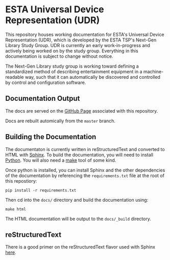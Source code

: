 # ESTA Universal Device Representation (UDR)

This repository houses working documentation for ESTA's Universal Device Representation (UDR),
which is developed by the ESTA TSP's Next-Gen Library Study Group. UDR is currently an early
work-in-progress and actively being worked on by the study group. Everything in this documentation
is subject to change without notice.

The Next-Gen Library study group is working toward defining a standardized method of describing
entertainment equipment in a machine-readable way, such that it can automatically be discovered and
controlled by control and configuration software.

## Documentation Output

The docs are served on the [GitHub Page](https://samkearney.github.io/esta-ngl) associated with
this repository.

Docs are rebuilt automically from the `master` branch.

## Building the Documentation

The documentaton is currently written in reStructuredText and converted to HTML with
[Sphinx](https://www.sphinx-doc.org). To build the documentation, you will need to install
[Python](https://www.python.org). You will also need a
[make](https://en.wikipedia.org/wiki/Make_(software)) tool of some kind.

Once python is installed, you can install Sphinx and the other dependencies of the documentation
by referencing the `requirements.txt` file at the root of this repostiory:

```
pip install -r requirements.txt
```

Then cd into the `docs/` directory and build the documentation using:

```
make html
```

The HTML documentation will be output to the `docs/_build` directory.

## reStructuredText

There is a good primer on the reStructuredText flavor used with Sphinx
[here](https://www.sphinx-doc.org/en/master/usage/restructuredtext/index.html).
